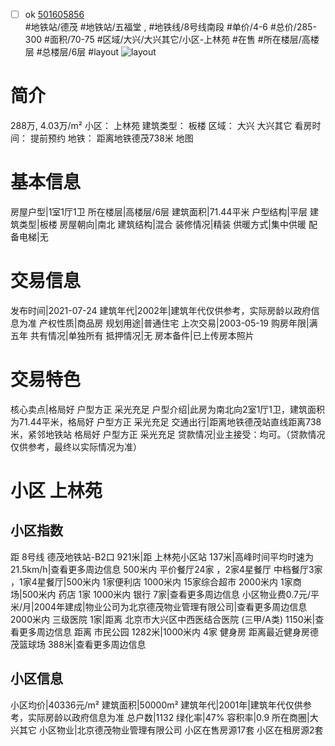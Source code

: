 - [ ] ok [501605856](https://bj.5i5j.com/ershoufang/501605856.html)  
 #地铁站/德茂 #地铁站/五福堂 ,  #地铁线/8号线南段
#单价/4-6 #总价/285-300 #面积/70-75   #区域/大兴/大兴其它/小区-上林苑 #在售 #所在楼层/高楼层 #总楼层/6层 #layout 
![layout](http://image2a.5i5j.com/bdir/layout/387c5254627543658b8e401384773f2e.jpg_P5.jpg) 
# 简介 
 288万,  4.03万/m² 
小区： 上林苑
建筑类型： 板楼
区域： 大兴 大兴其它
看房时间： 提前预约
地铁： 距离地铁德茂738米 地图
# 基本信息 
 房屋户型|1室1厅1卫
所在楼层|高楼层/6层
建筑面积|71.44平米
户型结构|平层
建筑类型|板楼
房屋朝向|南北
建筑结构|混合
装修情况|精装
供暖方式|集中供暖
配备电梯|无
# 交易信息 
 发布时间|2021-07-24
建筑年代|2002年|建筑年代仅供参考，实际房龄以政府信息为准
产权性质|商品房
规划用途|普通住宅
上次交易|2003-05-19
购房年限|满五年
共有情况|单独所有
抵押情况|无
房本备件|已上传房本照片
# 交易特色 
 核心卖点|格局好 户型方正 采光充足
户型介绍|此房为南北向2室1厅1卫，建筑面积为71.44平米，格局好 户型方正 采光充足
交通出行|距离地铁德茂站直线距离738米，紧邻地铁站 格局好 户型方正 采光充足
贷款情况|业主接受：均可。（贷款情况仅供参考，最终以实际情况为准）
# 小区 上林苑
## 小区指数 
 距 8号线 德茂地铁站-B2口 921米|距 上林苑小区站 137米|高峰时间平均时速为21.5km/h|查看更多周边信息
500米内 平价餐厅24家 ，2家4星餐厅
中档餐厅3家 ，1家4星餐厅|500米内 1家便利店
1000米内 15家综合超市
2000米内 1家商场|500米内 药店 1家
1000米内 银行 7家|查看更多周边信息
小区物业费0.7元/平米/月|2004年建成|物业公司为北京德茂物业管理有限公司|查看更多周边信息
2000米内 三级医院 1家|距离 北京市大兴区中西医结合医院 (三甲/A类) 1150米|查看更多周边信息
距离 市民公园 1282米|1000米内 4家 健身房
距离最近健身房德茂篮球场 388米|查看更多周边信息
## 小区信息 
 小区均价|40336元/m²
建筑面积|50000m²
建筑年代|2001年|建筑年代仅供参考，实际房龄以政府信息为准
总户数|1132
绿化率|47%
容积率|0.9
所在商圈|大兴其它
小区物业|北京德茂物业管理有限公司
小区在售房源17套
小区在租房源2套
